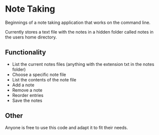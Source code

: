 # Note Taking

Beginnings of a note taking application that works on the command line.

Currently stores a text file with the notes in a hidden folder called
notes in the users home directory.

## Functionality

* List the current notes files (anything with the extension txt in the notes folder)
* Choose a specific note file
* List the contents of the note file
* Add a note
* Remove a note
* Reorder entries
* Save the notes

## Other

Anyone is free to use this code and adapt it to fit their needs.
